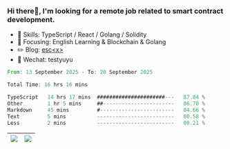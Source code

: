 ### Hi there👋, I'm looking for a remote job related to smart contract development.


- 🔨 Skills: TypeScript / React / Golang / Solidity
- 🎯 Focusing: English Learning & Blockchain & Golang
- ✏️ Blog: [esc\<x\>](https://escx.github.io)
- 💬 Wechat: testyuyu


<!--START_SECTION:waka-->

```rust
From: 13 September 2025 - To: 20 September 2025

Total Time: 16 hrs 16 mins

TypeScript   14 hrs 17 mins  ######################---   87.84 %
Other        1 hr 5 mins     ##-----------------------   06.70 %
Markdown     45 mins         #------------------------   04.66 %
Text         5 mins          -------------------------   00.58 %
Less         2 mins          -------------------------   00.21 %
```

<!--END_SECTION:waka-->


| <img align="center" src="https://github-readme-stats.vercel.app/api/?username=escX&show_icons=true&theme=buefy&hide_border=true&card_width=500" /> | <img align="center" src="https://github-readme-stats.vercel.app/api/top-langs/?username=escX&layout=compact&theme=buefy&hide_border=true&card_width=500" /> |
| ------------- | ------------- |

